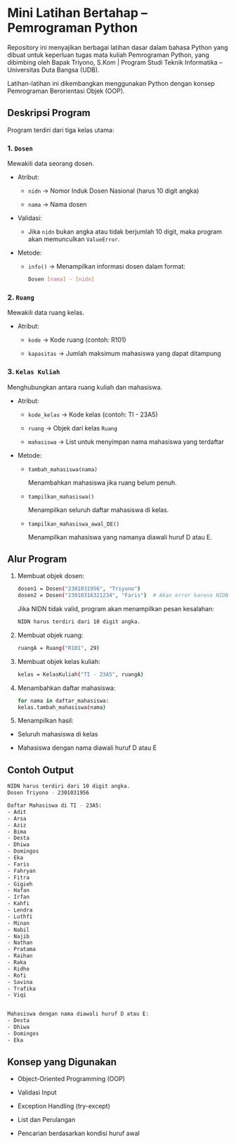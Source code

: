 # Mini Latihan Bertahap – Pemrograman Python

Repository ini menyajikan berbagai latihan dasar dalam bahasa Python yang dibuat untuk keperluan tugas mata kuliah Pemrograman Python, yang dibimbing oleh Bapak Triyono, S.Kom | Program Studi Teknik Informatika – Universitas Duta Bangsa (UDB).

Latihan-latihan ini dikembangkan menggunakan Python dengan konsep Pemrograman Berorientasi Objek (OOP).

## Deskripsi Program

Program terdiri dari tiga kelas utama:

### 1. `Dosen`

Mewakili data seorang dosen.

- Atribut:

  - `nidn` → Nomor Induk Dosen Nasional (harus 10 digit angka)

  - `nama` → Nama dosen

- Validasi:

  - Jika `nidn` bukan angka atau tidak berjumlah 10 digit, maka program akan memunculkan `ValueError`.

- Metode:

  - `info()` → Menampilkan informasi dosen dalam format:

    ```bash
    Dosen [nama] - [nidn]
    ```

### 2. `Ruang`

Mewakili data ruang kelas.

- Atribut:

  - `kode` → Kode ruang (contoh: R101)

  - `kapasitas` → Jumlah maksimum mahasiswa yang dapat ditampung

### 3. `Kelas Kuliah`

Menghubungkan antara ruang kuliah dan mahasiswa.

- Atribut:

  - `kode_kelas` → Kode kelas (contoh: TI - 23A5)

  - `ruang` → Objek dari kelas `Ruang`

  - `mahasiswa` → List untuk menyimpan nama mahasiswa yang terdaftar

- Metode:

  - `tambah_mahasiswa(nama)`

    Menambahkan mahasiswa jika ruang belum penuh.

  - `tampilkan_mahasiswa()`

    Menampilkan seluruh daftar mahasiswa di kelas.

  - `tampilkan_mahasiswa_awal_DE()`

    Menampilkan mahasiswa yang namanya diawali huruf D atau E.

## Alur Program

1. Membuat objek dosen:

   ```bash
   dosen1 = Dosen("2301031956", "Triyono")
   dosen2 = Dosen("23010316321234", "Faris")  # Akan error karena NIDN lebih dari 10 digit
   ```

   Jika NIDN tidak valid, program akan menampilkan pesan kesalahan:

   ```bash
   NIDN harus terdiri dari 10 digit angka.
   ```

2. Membuat objek ruang:

   ```bash
   ruangA = Ruang("R101", 29)
   ```

3. Membuat objek kelas kuliah:

   ```bash
   kelas = KelasKuliah("TI - 23A5", ruangA)
   ```

4. Menambahkan daftar mahasiswa:

   ```bash
   for nama in daftar_mahasiswa:
   kelas.tambah_mahasiswa(nama)
   ```

5. Menampilkan hasil:

- Seluruh mahasiswa di kelas

- Mahasiswa dengan nama diawali huruf D atau E

## Contoh Output

```bash
NIDN harus terdiri dari 10 digit angka.
Dosen Triyono - 2301031956

Daftar Mahasiswa di TI - 23A5:
- Adit
- Arsa
- Aziz
- Bima
- Desta
- Dhiwa
- Domingos
- Eka
- Faris
- Fahryan
- Fitra
- Gigieh
- Hafan
- Irfan
- Kahfi
- Lendra
- Luthfi
- Minan
- Nabil
- Najib
- Nathan
- Pratama
- Raihan
- Raka
- Ridho
- Rofi
- Savina
- Trafika
- Viqi


Mahasiswa dengan nama diawali huruf D atau E:
- Desta
- Dhiwa
- Domingos
- Eka
```

## Konsep yang Digunakan

- Object-Oriented Programming (OOP)

- Validasi Input

- Exception Handling (try-except)

- List dan Perulangan

- Pencarian berdasarkan kondisi huruf awal
